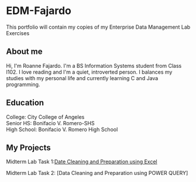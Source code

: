 # EDM-Fajardo
This portfolio will contain my copies of my Enterprise Data Management Lab Exercises

## About me
Hi, I'm Roanne Fajardo. I'm a BS Information Systems student from Class I102. I love reading and I'm a quiet, introverted person. I balances my studies with my personal life and currently learning C and Java programming.

## Education
College: City College of Angeles\
Senior HS: Bonifacio V. Romero-SHS\
High School: Bonifacio V. Romero High School

## My Projects
Midterm Lab Task 1:[Date Cleaning and Preparation using Excel](Lab%20Task%201%20/README.md)

Midterm Lab Task 2: [Data Cleaning and Preparation using POWER QUERY]
